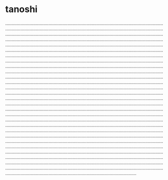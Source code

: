 # tanoshi
.......................................................................................................................................................................................................................................................................................................................................................................................................................................................................................................................................................................................................................................................................................................................................................................................................................................................................................................................................................................................................................................................................................................................................................................................................................................................................................................................................................................................................................................................................................................................................................................................................................................................................................................................................................................................................................................................................................................................................................................................................................................................................................................................................................................................................................................................................................................................................................................................................................................................................................................................................................................................................................................................................................................................................................................................................................................................................................................................................................................................................................................................................................................................................................................................................................................................................................................................................................................................................................................................................................................................................................................................................................................................................................................................